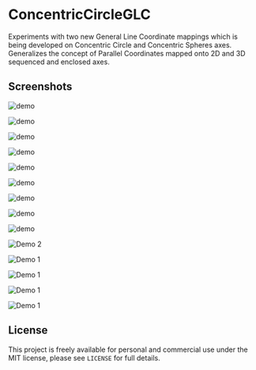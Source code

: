# ConcentricCircleGLC

Experiments with two new General Line Coordinate mappings which is being developed on Concentric Circle and Concentric Spheres axes. Generalizes the concept of Parallel Coordinates mapped onto 2D and 3D sequenced and enclosed axes.

## Screenshots

![demo](plotly_screenshots/iris.png)

![demo](plotly_screenshots/iris_node.png)

![demo](plotly_screenshots/newplot(1).png)

![demo](plotly_screenshots/newplot(2).png)

![demo](plotly_screenshots/newplot(3).png)

![demo](plotly_screenshots/newplot(4).png)

![demo](plotly_screenshots/newplot(5).png)

![demo](plotly_screenshots/2d_musk.png)

![demo](plotly_screenshots/3d_musk.png)

![Demo 2](cs.png)

![Demo 1](cc-full.png)

![Demo 1](cc-half.png)

![Demo 1](cc-highlight.png)

![Demo 1](cc-one-class.png)

## License

This project is freely available for personal and commercial use under the MIT license, please see `LICENSE` for full details.
